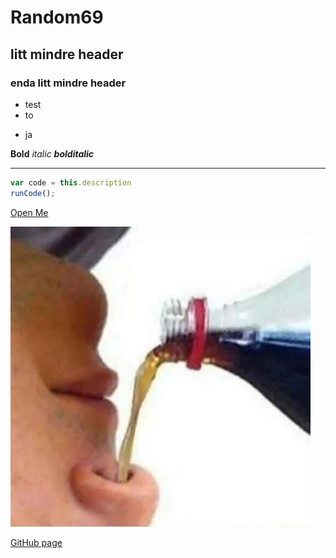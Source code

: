 # Random69

## litt mindre header

### enda litt mindre header

 - test
 - to
 
 * ja

**Bold**
*italic*
***bolditalic***

---

```javascript
var code = this.description
runCode();
```

[Open Me](https://www.youtube.com/watch?v=8ybW48rKBME)

![Bildebeskrivelse](https://raw.githubusercontent.com/Robinjh69/Random69/master/Bilder/Nese.jpg)

[GitHub page](https://robinjh69.github.io/Random69/)
